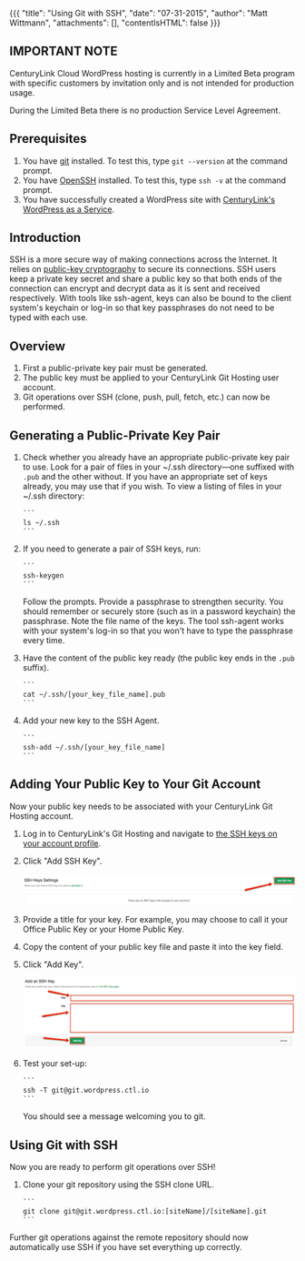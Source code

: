 {{{
  "title": "Using Git with SSH",
  "date": "07-31-2015",
  "author": "Matt Wittmann",
  "attachments": [],
  "contentIsHTML": false
}}}

IMPORTANT NOTE
--------------

CenturyLink Cloud WordPress hosting is currently in a Limited Beta program with specific customers by invitation only
and is not intended for production usage.

During the Limited Beta there is no production Service Level Agreement.

Prerequisites
-------------

1. You have [git](http://git-scm.com/) installed. To test this, type `git --version` at the command prompt.
2. You have [OpenSSH](http://www.openssh.com/) installed. To test this, type `ssh -v` at the command prompt.
3. You have successfully created a WordPress site with
   [CenturyLink's WordPress as a Service](https://wordpress.ctl.io/).

Introduction
------------

SSH is a more secure way of making connections across the Internet. It relies on
[public-key cryptography](https://en.wikipedia.org/wiki/Public-key_cryptography) to secure its connections. SSH
users keep a private key secret and share a public key so that both ends of the connection can encrypt and decrypt
data as it is sent and received respectively. With tools like ssh-agent, keys can also be bound to the client
system's keychain or log-in so that key passphrases do not need to be typed with each use.

Overview
--------

1. First a public-private key pair must be generated.
2. The public key must be applied to your CenturyLink Git Hosting user account.
3. Git operations over SSH (clone, push, pull, fetch, etc.) can now be performed.

Generating a Public-Private Key Pair
------------------------------------

1. Check whether you already have an appropriate public-private key pair to use. Look for a pair of files in your
   ~/.ssh directory—one suffixed with `.pub` and the other without. If you have an appropriate set of keys already,
   you may use that if you wish. To view a listing of files in your ~/.ssh directory:

       ```
       ls ~/.ssh
       ```

2. If you need to generate a pair of SSH keys, run:

       ```
       ssh-keygen
       ```

   Follow the prompts. Provide a passphrase to strengthen security. You should remember or securely store
   (such as in a password keychain) the passphrase. Note the file name of the keys. The tool ssh-agent works
   with your system's log-in so that you won't have to type the passphrase every time.
3. Have the content of the public key ready (the public key ends in the `.pub` suffix).

       ```
       cat ~/.ssh/[your_key_file_name].pub
       ```

4. Add your new key to the SSH Agent.

       ```
       ssh-add ~/.ssh/[your_key_file_name]
       ```

Adding Your Public Key to Your Git Account
------------------------------------------

Now your public key needs to be associated with your CenturyLink Git Hosting account.

1. Log in to CenturyLink's Git Hosting and navigate to
   [the SSH keys on your account profile](https://git.wordpress.ctl.io/profile/keys).
2. Click "Add SSH Key".

   ![](../images/wp_git_ssh/addSshKey.png)

3. Provide a title for your key. For example, you may choose to call it your Office Public Key or your Home Public Key.
4. Copy the content of your public key file and paste it into the key field.
5. Click "Add Key".

   ![](../images/wp_git_ssh/sshKeyInfo.png)

6. Test your set-up:

       ```
       ssh -T git@git.wordpress.ctl.io
       ```

   You should see a message welcoming you to git.

Using Git with SSH
------------------

Now you are ready to perform git operations over SSH!

1. Clone your git repository using the SSH clone URL.

       ```
       git clone git@git.wordpress.ctl.io:[siteName]/[siteName].git
       ```

Further git operations against the remote repository should now automatically use SSH if you have set everything
up correctly.